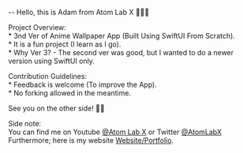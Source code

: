 


-- Hello, this is Adam from Atom Lab X 👨🏾‍💻

Project Overview:<br>
    * 3nd Ver of Anime Wallpaper App (Built Using SwiftUI From Scratch).<br>
    * It is a fun project (I learn as I go).<br>
    * Why Ver 3? - The second ver was good, but I wanted to do a newer version using SwiftUI only.<br>

Contribution Guidelines:<br>
    * Feedback is welcome (To improve the App).<br>
    * No forking allowed in the meantime.

See you on the other side! 👋🏾

Side note:<br>
You can find me on Youtube <a href="https://www.youtube.com/channel/UC3a4IUMJzJZCuxm8iOcTrJA">@Atom Lab X</a> or Twitter <a href="https://twitter.com/AtomLabX">@AtomLabX</a><br>Furthermore; here is my website <a href="https://AtomLabX.Dev">Website/Portfolio</a>.

